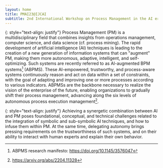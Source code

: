 ```yaml
---
layout: home
title: PMAI23@IJCAI
subtitle: 2nd International Workshop on Process Management in the AI era
---
```


{: style="text-align: justify"}
Process Management (PM) is a multidisciplinary field that combines insights from operations management, computer science, 
and data science (cf. process mining). The rapid development of artificial intelligence (AI) techniques is leading to the creation of a new generation of information systems that can "augment" PM, making them more autonomous, adaptive, intelligent, and self-optimizing. Such systems are recently referred to as AI-augmented BPM systems[^1] (ABPMS). 
These AI-empowered, trustworthy, and process-aware systems continuously reason and act on data within a set of constraints, 
with the goal of adapting and improving one or more processes according to various indicators. 
ABPMSs are the backbone necessary to realize the vision of the enterprise of the future, enabling organizations to gradually shift their process management, advancing along the six levels of autonomous process execution management[^2].

{: style="text-align: justify"}
Achieving a synergetic combination between AI and PM poses foundational, conceptual, and technical challenges related to the integration of symbolic and sub-symbolic AI techniques, and how to infuse them within PM. At the same time, delegating autonomy brings pressing requirements on the trustworthiness of such systems, and on their ability to interact with human experts and explain their own behavior. 


[^1]: ABPMS research manifesto: https://doi.org/10.1145/3576047
[^2]: https://arxiv.org/abs/2204.11328
